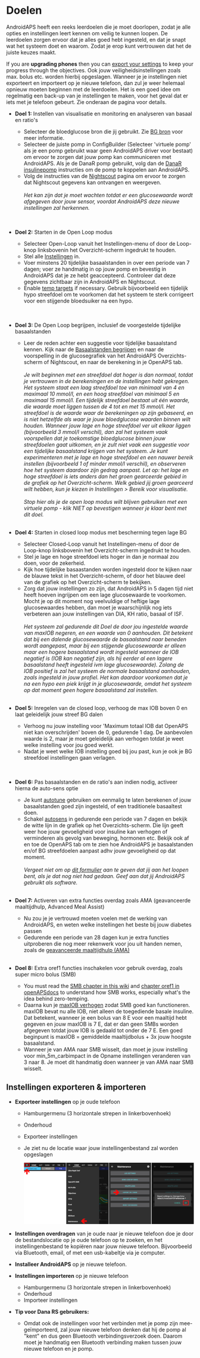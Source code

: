 # Doelen

AndroidAPS heeft een reeks leerdoelen die je moet doorlopen, zodat je alle opties en instellingen leert kennen om veilig te kunnen loopen. De leerdoelen zorgen ervoor dat je alles goed hebt ingesteld, en dat je snapt wat het systeem doet en waarom. Zodat je erop kunt vertrouwen dat het de juiste keuzes maakt.

If you are **upgrading phones** then you can [export your settings](../Usage/Objectives#export-import-settings) to keep your progress through the objectives. Ook jouw veiligheidsinstellingen zoals max. bolus etc. worden hierbij opgeslagen. Wanneer je je instellingen niet exporteert en importeert op je nieuwe telefoon, dan zul je weer helemaal opnieuw moeten beginnen met de leerdoelen. Het is een goed idee om regelmatig een back-up van je instellingen te maken, voor het geval dat er iets met je telefoon gebeurt. Zie onderaan de pagina voor details.  

* **Doel 1:** Instellen van visualisatie en monitoring en analyseren van basaal en ratio's 
  * Selecteer de bloedglucose bron die jij gebruikt. Zie [BG bron](../Configuration/BG-Source.md) voor meer informatie.
  * Selecteer de juiste pomp in ConfigBuilder (Selecteer 'virtuele pomp' als je een pomp gebruikt waar geen AndroidAPS driver voor bestaat) om ervoor te zorgen dat jouw pomp kan communiceren met AndroidAPS. Als je de DanaR pomp gebruikt, volg dan de [DanaR insulinepomp](../Configuration/DanaR-Insulin-Pump.md) instructies om de pomp te koppelen aan AndroidAPS.
  * Volg de instructies van de [Nightscout](../Installing-AndroidAPS/Nightscout.md) pagina om ervoor te zorgen dat Nightscout gegevens kan ontvangen en weergeven. <br />&nbsp;  
    _Het kan zijn dat je moet wachten totdat er een glucosewaarde wordt afgegeven door jouw sensor, voordat AndroidAPS deze nieuwe instellingen zal herkennen._ <br />&nbsp;  
     
* **Doel 2:** Starten in de Open Loop modus 
  * Selecteer Open-Loop vanuit het Instellingen-menu of door de Loop-knop linksbovenin het Overzicht-scherm ingedrukt te houden.
  * Stel alle [Instellingen](../Configuration/Preferences.md) in.
  * Voer minstens 20 tijdelijke basaalstanden in over een periode van 7 dagen; voer ze handmatig in op jouw pomp en bevestig in AndroidAPS dat je ze hebt geaccepteerd. Controleer dat deze gegevens zichtbaar zijn in AndroidAPS en Nightscout.
  * Enable [temp targets](../Usage/temptarget.md) if necessary. Gebruik bijvoorbeeld een tijdelijk hypo streefdoel om te voorkomen dat het systeem te sterk corrigeert voor een stijgende bloedsuiker na een hypo. <br />&nbsp;  
     
* **Doel 3:** De Open Loop begrijpen, inclusief de voorgestelde tijdelijke basaalstanden 
  * Leer de reden achter een suggestie voor tijdelijke basaalstand kennen. Kijk naar de [Basaalstanden begrijpen](https://openaps.readthedocs.io/en/latest/docs/While%20You%20Wait%20For%20Gear/Understand-determine-basal.html) en naar de voorspelling in de glucosegrafiek van het AndroidAPS Overzichts-scherm of Nightscout, en naar de berekening in je OpenAPS tab.   
    &nbsp;  
    _Je wilt beginnen met een streefdoel dat hoger is dan normaal, totdat je vertrouwen in de berekeningen en de instellingen hebt gekregen. Het systeem staat een laag streefdoel toe van minimaal van 4 en maximaal 10 mmol/l, en een hoog streefdoel van minimaal 5 en maximaal 15 mmol/l. Een tijdelijk streefdoel bestaat uit één waarde, die waarde moet liggen tussen de 4 tot en met 15 mmol/l. Het streefdoel is de waarde waar de berekeningen op zijn gebaseerd, en is niet hetzelfde als waar je jouw bloedglucose waarden binnen wilt houden. Wanneer jouw lage en hoge streefdoel ver uit elkaar liggen (bijvoorbeeld 3 mmol/l verschil), dan zal het systeem vaak voorspellen dat je toekomstige bloedglucose binnen jouw streefdoelen gaat uitkomen, en je zult niet vaak een suggestie voor een tijdelijke basaalstand krijgen van het systeem. Je kunt experimenteren met je lage en hoge streefdoel en een nauwer bereik instellen (bijvoorbeeld 1 of minder mmol/l verschil), en observeren hoe het systeem daardoor zijn gedrag aanpast. Let op: het lage en hoge streefdoel is iets anders dan het groen gearceerde gebied in de grafiek op het Overzicht-scherm. Welk gebied jij groen gearceerd wilt hebben, kun je kiezen in Instellingen > Bereik voor visualisatie._   
    &nbsp;  
    _Stop hier als je de open loop modus wilt blijven gebruiken met een virtuele pomp - klik NIET op bevestigen wanneer je klaar bent met dit doel._ <br />&nbsp;  
    
* **Doel 4:** Starten in closed loop modus met bescherming tegen lage BG 
  * Selecteer Closed-Loop vanuit het Instellingen-menu of door de Loop-knop linksbovenin het Overzicht-scherm ingedrukt te houden.
  * Stel je lage en hoge streefdoel iets hoger in dan je normaal zou doen, voor de zekerheid.
  * Kijk hoe tijdelijke basaastanden worden ingesteld door te kijken naar de blauwe tekst in het Overzicht-scherm, of door het blauwe deel van de grafiek op het Overzicht-scherm te bekijken.
  * Zorg dat jouw instellingen zo zijn, dat AndroidAPS in 5 dagen tijd niet heeft hoeven ingrijpen om een lage glucosewaarde te voorkomen. Mocht je op dit moment nog veelvuldige of heftige lage glucosewaardes hebben, dan moet je waarschijnlijk nog iets verbeteren aan jouw instellingen van DIA, KH ratio, basaal of ISF. <br />&nbsp;  
    _Het systeem zal gedurende dit Doel de door jou ingestelde waarde van maxIOB negeren, en een waarde van 0 aanhouden. Dit betekent dat bij een dalende glucosewaarde de basaalstand naar beneden wordt aangepast, maar bij een stijgende glucosewaarde er alleen maar een hogere basaalstand wordt ingesteld wanneer de IOB negatief is (IOB kan negatief zijn, als hij eerder al een lagere basaalstand heeft ingesteld ivm lage glucosewaarde). Zolang de IOB positief is zal het systeem de normale basaalstand aanhouden, zoals ingesteld in jouw profiel. Het kan daardoor voorkomen dat je na een hypo een piek krijgt in je glucosewaarde, omdat het systeem op dat moment geen hogere basaalstand zal instellen._ <br />&nbsp;  
    
* **Doel 5:** Inregelen van de closed loop, verhoog de max IOB boven 0 en laat geleidelijk jouw streef BG dalen 
  * Verhoog nu jouw instelling voor 'Maximum totaal IOB dat OpenAPS niet kan overschrijden' boven de 0, gedurende 1 dag. De aanbevolen waarde is 2, maar je moet geleidelijk aan verhogen totdat je weet welke instelling voor jou goed werkt.
  * Nadat je weet welke IOB instelling goed bij jou past, kun je ook je BG streefdoel instellingen gaan verlagen. <br />&nbsp;  
     
* **Doel 6:** Pas basaalstanden en de ratio's aan indien nodig, activeer hierna de auto-sens optie 
  * Je kunt [autotune](https://openaps.readthedocs.io/en/latest/docs/Customize-Iterate/autotune.html) gebruiken om eenmalig te laten berekenen of jouw basaalstanden goed zijn ingesteld, of een traditionele basaaltest doen.
  * Schakel [autosens](../Usage/Open-APS-features.md) in gedurende een periode van 7 dagen en bekijk de witte lijn in de grafiek op het Overzichts-scherm. Die lijn geeft weer hoe jouw gevoeligheid voor insuline kan verhogen of verminderen als gevolg van beweging, hormonen etc. Bekijk ook af en toe de OpenAPS tab om te zien hoe AndroidAPS je basaalstanden en/of BG streefdoelen aanpast adhv jouw gevoeligheid op dat moment. <br />&nbsp;  
    _Vergeet niet om op [dit formulier](http://bit.ly/nowlooping) aan te geven dat jij aan het loopen bent, als je dat nog niet had gedaan. Geef aan dat jij AndroidAPS gebruikt als software._ <br />&nbsp;  
    
* **Doel 7:** Activeren van extra functies overdag zoals AMA (geavanceerde maaltijdhulp, Advanced Meal Assist) 
  * Nu zou je je vertrouwd moeten voelen met de werking van AndroidAPS, en weten welke instellingen het beste bij jouw diabetes passen
  * Gedurende een periode van 28 dagen kun je extra functies uitproberen die nog meer rekenwerk voor jou uit handen nemen, zoals de [geavanceerde maaltijdhulp (AMA)](../Usage/Open-APS-features.html#advanced-meal-assist-ama) <br />&nbsp;  
    
* **Doel 8:** Extra oref1 functies inschakelen voor gebruik overdag, zoals super micro bolus (SMB) 
  * You must read the [SMB chapter in this wiki](../Usage/Open-APS-features.html#super-micro-bolus-smb) and [chapter oref1 in openAPSdocs](https://openaps.readthedocs.io/en/latest/docs/Customize-Iterate/oref1.html) to understand how SMB works, especially what's the idea behind zero-temping.
  * Daarna kun je [maxIOB verhogen](../Usage/Open-APS-features.html#maximum-total-iob-openaps-cant-go-over-openaps-max-iob) zodat SMB goed kan functioneren. maxIOB bevat nu alle IOB, niet alleen de toegediende basale insuline. Dat betekent, wanneer je een bolus van 8 E voor een maaltijd hebt gegeven en jouw maxIOB is 7 E, dat er dan geen SMBs worden afgegeven totdat jouw IOB is gedaald tot onder de 7 E. Een goed beginpunt is maxIOB = gemiddelde maaltijdbolus + 3x jouw hoogste basaalstand.
  * Wanneer je van AMA naar SMB wisselt, dan moet je jouw instelling voor min_5m_carbimpact in de Opname instellingen veranderen van 3 naar 8. Je moet dit handmatig doen wanneer je van AMA naar SMB wisselt.

## Instellingen exporteren & importeren

* **Exporteer instellingen** op je oude telefoon
  
  * Hamburgermenu (3 horizontale strepen in linkerbovenhoek)
  * Onderhoud
  * Exporteer instellingen
  * Je ziet nu de locatie waar jouw instellingenbestand zal worden opgeslagen
    
    ![Exporteer AAPS instellingen](../images/AAPS_ExportSettings.png)

* **Instellingen overdragen** van je oude naar je nieuwe telefoon doe je door de bestandslocatie op je oude telefoon op te zoeken, en het instellingenbestand te kopiëren naar jouw nieuwe telefoon. Bijvoorbeeld via Bluetooth, email, of met een usb-kabeltje via je computer.

* **Installeer AndroidAPS** op je nieuwe telefoon.
* **Instellingen importeren** op je nieuwe telefoon 
  * Hamburgermenu (3 horizontale strepen in linkerbovenhoek)
  * Onderhoud
  * Importeer instellingen
* **Tip voor Dana RS gebruikers:** 
  * Omdat ook de instellingen voor het verbinden met je pomp zijn mee-geïmporteerd, zal jouw nieuwe telefoon denken dat hij de pomp al "kent" en dus geen Bluetooth verbindingsverzoek doen. Daarom moet je handmatig een Bluetooth verbinding maken tussen jouw nieuwe telefoon en je pomp.